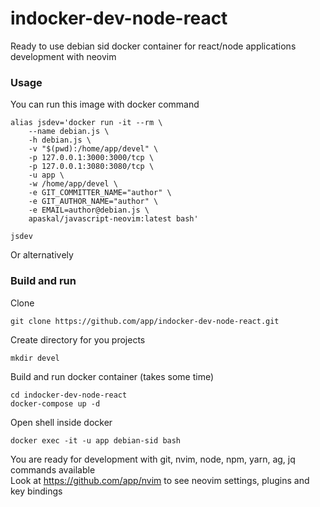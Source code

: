 # indocker-dev-node-react
Ready to use debian sid docker container for react/node applications development with neovim

### Usage
You can run this image with docker command
```
alias jsdev='docker run -it --rm \
    --name debian.js \
    -h debian.js \
    -v "$(pwd):/home/app/devel" \
    -p 127.0.0.1:3000:3000/tcp \
    -p 127.0.0.1:3080:3080/tcp \
    -u app \
    -w /home/app/devel \
    -e GIT_COMMITTER_NAME="author" \
    -e GIT_AUTHOR_NAME="author" \
    -e EMAIL=author@debian.js \
    apaskal/javascript-neovim:latest bash'

jsdev
```
Or alternativеly  

### Build and run  
Clone
```
git clone https://github.com/app/indocker-dev-node-react.git
```
Create directory for you projects
```
mkdir devel
```
Build and run docker container (takes some time)
```
cd indocker-dev-node-react
docker-compose up -d
```
Open shell inside docker
```
docker exec -it -u app debian-sid bash
```
You are ready for development with git, nvim, node, npm, yarn, ag, jq commands available  
Look at https://github.com/app/nvim to see neovim settings, plugins and key bindings  
